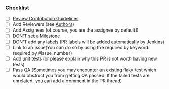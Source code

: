 ### Checklist
- [ ] [Review Contribution Guidelines](https://oharastream.github.io/en/docs/master/contributing/)
- [ ] Add Reviewers (see [Authors](https://github.com/oharastream/ohara#ohara-team))
- [ ] Add Assignees (of course, you are the assignee by default!)
- [ ] DON'T set a Milestone
- [ ] DON'T add any labels (PR labels will be added automatically by Jenkins)
- [ ] Link to an issue(You can do so by using the required by keyword: required by #issue_number)
- [ ] Add unit tests (or please explain why this PR is not worth having new tests)
- [ ] Pass QA (Sometimes you may encounter an existing flaky test which would obstruct you from getting QA passed. If the failed tests are unrelated, you can add a comment in the PR thread)